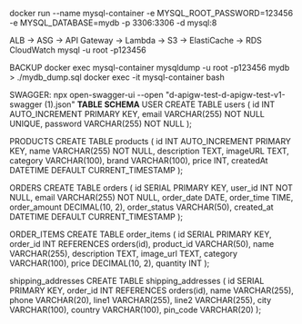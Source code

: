 docker run --name mysql-container -e MYSQL_ROOT_PASSWORD=123456 -e MYSQL_DATABASE=mydb -p 3306:3306 -d mysql:8

ALB -> ASG -> API Gateway -> Lambda -> S3
		   -> ElastiCache -> RDS 
CloudWatch
mysql -u root -p123456

BACKUP docker exec mysql-container mysqldump -u root -p123456 mydb > ./mydb_dump.sql
docker exec -it mysql-container bash

SWAGGER: npx open-swagger-ui --open "d-apigw-test-d-apigw-test-v1-swagger (1).json"
**TABLE SCHEMA**
USER
CREATE TABLE users (
  id INT AUTO_INCREMENT PRIMARY KEY,
  email VARCHAR(255) NOT NULL UNIQUE,
  password VARCHAR(255) NOT NULL
);


PRODUCTS
CREATE TABLE products (
  id INT AUTO_INCREMENT PRIMARY KEY,
  name VARCHAR(255) NOT NULL,
  description TEXT,
  imageURL TEXT,
  category VARCHAR(100),
  brand VARCHAR(100),
  price INT,
  createdAt DATETIME DEFAULT CURRENT_TIMESTAMP
);

ORDERS
CREATE TABLE orders (
  id SERIAL PRIMARY KEY,
  user_id INT NOT NULL,
  email VARCHAR(255) NOT NULL,
  order_date DATE,
  order_time TIME,
  order_amount DECIMAL(10, 2),
  order_status VARCHAR(50),
  created_at DATETIME DEFAULT CURRENT_TIMESTAMP
);

ORDER_ITEMS
CREATE TABLE order_items (
  id SERIAL PRIMARY KEY,
  order_id INT REFERENCES orders(id),
  product_id VARCHAR(50),
  name VARCHAR(255),
  description TEXT,
  image_url TEXT,
  category VARCHAR(100),
  price DECIMAL(10, 2),
  quantity INT
);

shipping_addresses
CREATE TABLE shipping_addresses (
  id SERIAL PRIMARY KEY,
  order_id INT REFERENCES orders(id),
  name VARCHAR(255),
  phone VARCHAR(20),
  line1 VARCHAR(255),
  line2 VARCHAR(255),
  city VARCHAR(100),
  country VARCHAR(100),
  pin_code VARCHAR(20)
);